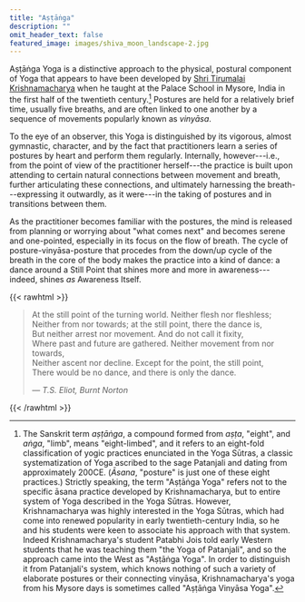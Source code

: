 ```yaml
---
title: "Aṣṭāṅga"
description: ""
omit_header_text: false
featured_image: images/shiva_moon_landscape-2.jpg
---
```


Aṣṭāṅga Yoga is a distinctive approach to the physical, postural component of Yoga that appears to have been developed by <a href="https://en.wikipedia.org/wiki/Tirumalai_Krishnamacharya" target="_blank">Shri Tirumalai Krishnamacharya</a> when he taught at the Palace School in Mysore, India in the first half of the twentieth century.[^ashtanga]  Postures are held for a relatively brief time, usually five breaths, and are often linked to one another by a sequence of movements popularly known as *vinyāsa*.

[^ashtanga]:  The Sanskrit term <em>aṣṭāṅga</em>, a compound formed from <em>aṣṭa</em>, "eight", and <em>aṅga</em>, "limb", means "eight-limbed", and it refers to an eight-fold classification of yogic practices enunciated in the Yoga Sūtras, a classic systematization of Yoga ascribed to the sage Patanjali and dating from approximately 200CE. (<em>Āsana</em>, "posture" is just one of these eight practices.)  Strictly speaking, the term "Aṣṭāṅga Yoga" refers not to the specific āsana practice developed by Krishnamacharya, but to entire system of Yoga described in the Yoga Sūtras.  However, Krishnamacharya was highly interested in the Yoga Sūtras, which had come into renewed popularity in early twentieth-century India, so he and his students were keen to associate his approach with that system.  Indeed Krishnamacharya's student Patabhi Jois told early Western students that he was teaching them "the Yoga of Patanjali", and so the approach came into the West as "Aṣṭāṅga Yoga".  In order to distinguish it from Patanjali's system, which knows nothing of such a variety of elaborate postures or their connecting vinyāsa, Krishnamacharya's yoga from his Mysore days is sometimes called "Aṣṭāṅga Vinyāsa Yoga".

To the eye of an observer, this Yoga is distinguished by its vigorous, almost gymnastic, character, and by the fact that practitioners learn a series of postures by heart and perform them regularly.  Internally, however---i.e., from the point of view of the practitioner herself---the practice is built upon attending to certain natural connections between movement and breath, further articulating these connections, and ultimately harnessing the breath---expressing it outwardly, as it were---in the taking of postures and in transitions between them.

As the practitioner becomes familiar with the postures, the mind is released from planning or worrying about "what comes next" and becomes serene and one-pointed, especially in its focus on the flow of breath.  The  cycle of posture-vinyāsa-posture that procedes from the down/up cycle of the breath in the core of the body makes the practice into a kind of dance: a dance around a Still Point that shines more and more in awareness---indeed, shines <em>as</em> Awareness Itself.

{{< rawhtml >}}
<div>
      <blockquote class="athelas mt0 pl4 black-90 bl bw2 b--blue">
        <p class="f6 f5-m f4-l black-90 lh-copy measure-wide mt0">
        At the still point of the turning world. Neither flesh nor fleshless;<br>
        Neither from nor towards; at the still point, there the dance is,<br>
        But neither arrest nor movement. And do not call it fixity,<br>
        Where past and future are gathered. Neither movement from nor towards,<br>
        Neither ascent nor decline. Except for the point, the still point,<br>
        There would be no dance, and there is only the dance.
        </p>
        <cite class="f7 f6-m f5-l ttu tracked fs-normal">&mdash; T.S. Eliot, <em>Burnt Norton</em></cite>
      </blockquote>
    </div>
{{< /rawhtml >}}